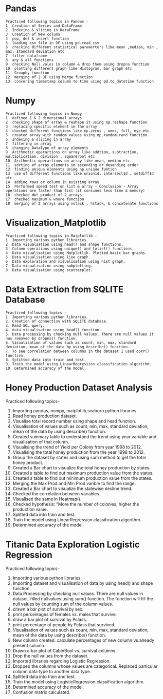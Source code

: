 # Pandas
 
    Practiced following topics in Pandas -
    1  Creation of Series and DataFrame
    2  Indexing & slicing in DataFrame
    3  Creation of New column
    4  pop, del & insert function
    5  loading csv file in DF using pd.read_csv
    6  checking different statistical paramerters like mean ,median, min , max, standard deviation etc
    7  filter dataframe
    8  any & all functions
    9  checking Null vales in column & drop them using dropna function
    10  plotting different graph like Histogram, bar graph etc
    11  Groupby function
    12  merging of 2 DF using Merge function
    13  convering timestamp column to time using pd.to_datetime function

# Numpy
    Practiced following topics in Numpy -
    1  defined 1 & 2 dimensional arrays
    2  checking shape of array & reshape it using np.reshape function
    3  replacing specific element in the array
    4  checked different functions like np.zeros , ones, full, eye etc
    5  created array with random values using np.random.rand function
    6  Indexing & slicing in array
    7  filtering in array
    8  changing DataType of array elements
    9  Arithmetic operartions on array like addtion, subtraction, multiplication, division , squareroot etc
    10  Arithmetic operartions on array like mean, median etc
    11  sorting of array elements in ascending or desending order
    12  finding unique elements using np.unique funtion
    13  use of different functions like union1d, intersect1d , setdiff1d etc
    14  adding rows or column in existing array
    15  Performed speed test on list & array - Conclusion - Array operations are faster than list (it consumes less time & memory)
    16  checked dot product of 2 arrays
    17  checked maximum & where function
    18  merging of 2 arrays using vstack , hstack, & concatenate functions

# Visualization_Matplotlib
    Practiced following topics in Matplotlib -
    1  Importing various python libraries.
    2  Data visualsation using head() and shape functions.
    3  Column operations using unique() and tolist() functions.
    4  Data visualisation using Matplotlib. Plotted basic bar graphs.
    5  Data visualisation using line graph.
    6  Data exploration and visualisation using hist graph.
    7  Data visualisation using subplotting.
    8  Data visualisation using scatterplot.
   
# Data Extraction from SQLITE Database
    Practiced following topics -
    1. Importing various python libraries.
    2. Creation of connection with SQLITE database.
    3. Read SQL query.
    4. data visualisation using head() function.
    5. Data processing by checking null values. There are null values it has removed by dropna() function.
    6. Visualisation of values such as count, min, max, standard deviation, mean of the data by using describe() function.
    7. To see correlation between columns in the dataset I used corr() function.
    8. Splitted data into train and test.
    9. Train the model using LinearRegression classification algorithm.
    10. Determined accuracy of the model.

#  Honey Production Dataset Analysis
   Practiced following topics-
   1. Importing pandas, numpy, matplotlib,seaborn python libraries.
   2. Read honey production dataset.
   3. Visualise total record number using shape and head function.
   4. Visualisation of values such as count, min, max, standard deviation, mean of the data by using describe() function.
   5. Created summary table to understand the trend using year variable and visualisation of that column.
   6. Visualising the trend of Yield per Colony from year 1998 to 2012.
   7. Visualising the total honey production from the year 1998 to 2012.
   8. Group the dataset by states and using sum method to get the total honey product.
   9. Created a Bar chart to visualize the total honey production by states.
   10. Created a table to find out maximum production value from the states.
   11. Created a table to find out minimum production value from the states.
   12. Merging the Max Prod and Min Prod varible to find the range.
   13. Created a Bar chart to visualize the statewise decline trend.
   14. Checked the correlation between variables.
   15. Visualised the same in Heatmap().
   16. Checked hypothesis: "More the number of colonies, higher the production value.
   17. Splitted data into train and test.
   18. Train the model using LinearRegression classification algorithm.
   19. Determined accuracy of the model.
  
#  Titanic Data Exploration Logistic Regression
   Practiced following topics-
   1. Importing various python libraries.
   2. Importing dataset and visualisation of data by using head() and shape function.
   3. Data Processing by checking null values. There are null values in dataset. filled nullvalues using sum() function. The function will fill the null values by counting sum of the column values.
   4. drawn a bar plot of survival by sex.
   5. print percentages of females vs. males that survive.
   6. draw a bar plot of survival by Pclass.
   7. print percentage of people by Pclass that survived.
   8. Visualisation of values such as count, min, max, standard deviation, mean of the data by using describe() function.
   9. New column created. calculate percentages of new column vs.already present column.
   10. Drawn a bar plot of CabinBool vs. survival columns.
   11. Drop the null values from the dataset.
   12. Imported libraries regarding Logistic Regression.
   13. Dropped the columns whose values are categorical. Replaced particular column data type to another data type.
   14. Splitted data into train and test.
   15. Train the model using LogisticRegression classification algorithm.
   16. Determined accuracy of the model.
   17. Confusion matrix calculated.

